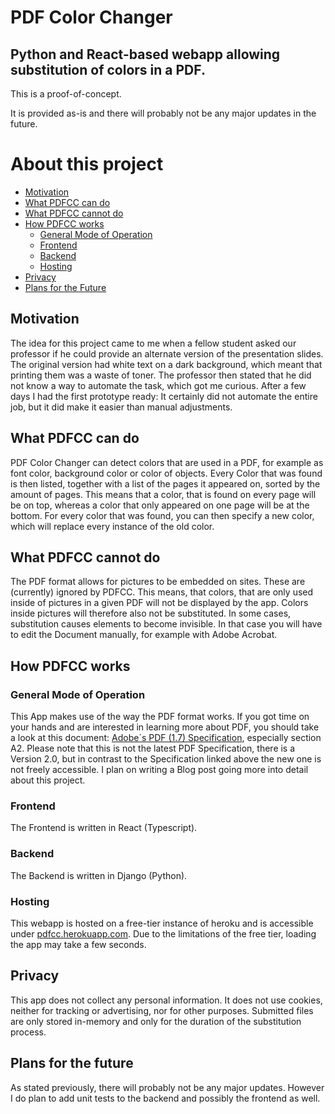 # PDF Color Changer
## Python and React-based webapp allowing substitution of colors in a PDF.
This is a proof-of-concept. 

It is provided as-is and there will probably not be any major updates in the future.

# About this project

  - [Motivation](#motivation)
  - [What PDFCC can do](#what-pdfcc-can-do)
  - [What PDFCC cannot do](#what-pdfcc-cannot-do)
  - [How PDFCC works](#how-pdfcc-works)
    - [General Mode of Operation](#general-mode-of-operation)
    - [Frontend](#frontend)
    - [Backend](#backend)
    - [Hosting](#hosting)
  - [Privacy](#privacy)
  - [Plans for the Future](#plans-for-the-future)

## Motivation
The idea for this project came to me when a fellow student asked our professor if he could provide an alternate version of the presentation slides. The original version had white text on a dark background, which meant that printing them was a waste of toner. The professor then stated that he did not know a way to automate the task, which got me curious. After a few days I had the first prototype ready: It certainly did not automate the entire job, but it did make it easier than manual adjustments.

## What PDFCC can do
PDF Color Changer can detect colors that are used in a PDF, for example as font color, background color or color of objects.
Every Color that was found is then listed, together with a list of the pages it appeared on,  sorted by the amount of pages. This means that a
color, that is found on every page will be on top, whereas a color that only appeared on one page will be at the bottom. For every color that was found, you can then specify a new color, which will replace every instance of the old color.

## What PDFCC cannot do
The PDF format allows for pictures to be embedded on sites. These are (currently) ignored by PDFCC. This means, that colors, that are only used inside of pictures in a given PDF will not be displayed by the app. Colors inside pictures will therefore also not be substituted.
In some cases, substitution causes elements to become invisible. In that case you will have to edit the Document manually, for example with Adobe Acrobat.

## How PDFCC works
### General Mode of Operation
This App makes use of the way the PDF format works. If you got time on your hands and are interested in learning more about PDF, you should take a look at this document: [Adobe´s PDF (1.7) Specification](https://www.adobe.com/content/dam/acom/en/devnet/acrobat/pdfs/PDF32000_2008.pdf), especially section A2. Please note that this is not the latest PDF Specification, there is a Version 2.0, but in contrast to the Specification linked above the new one is not freely accessible. I plan on writing a Blog post going more into detail about this project.
### Frontend
The Frontend is written in React (Typescript).
### Backend
The Backend is written in Django (Python).
### Hosting
This webapp is hosted on a free-tier instance of heroku and is accessible under [pdfcc.herokuapp.com](http://pdfcc.herokuapp.com).
Due to the limitations of the free tier, loading the app may take a few seconds.

## Privacy
This app does not collect any personal information. It does not use cookies, neither for tracking or advertising, nor for other purposes.
Submitted files are only stored in-memory and only for the duration of the substitution process.

## Plans for the future
As stated previously, there will probably not be any major updates. However I do plan to add unit tests to the backend and possibly the frontend as well.
